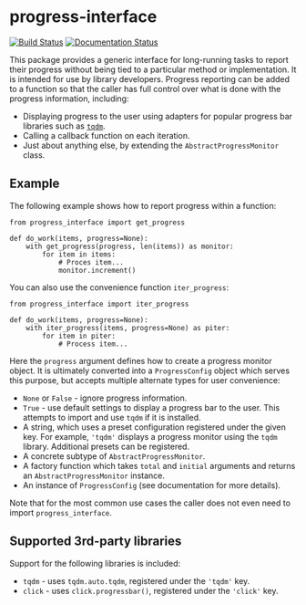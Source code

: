 # progress-interface

[![Build Status](https://github.com/jlumpe/progress-interface/actions/workflows/ci.yml/badge.svg)](https://github.com/jlumpe/progress-interface/actions/workflows/ci.yml)
[![Documentation Status](https://readthedocs.org/projects/progress-interface/badge/?version=latest)](https://progress-interface.readthedocs.io/en/latest/?badge=latest)


This package provides a generic interface for long-running tasks to report their progress without
being tied to a particular method or implementation. It is intended for use by library developers. 
Progress reporting can be added to a function so that the caller has full control over what is done
with the progress information, including:

* Displaying progress to the user using adapters for popular progress bar libraries such as
  [`tqdm`](https://github.com/tqdm/tqdm).
* Calling a callback function on each iteration.
* Just about anything else, by extending the `AbstractProgressMonitor` class.


## Example

The following example shows how to report progress within a function:

```python3
from progress_interface import get_progress

def do_work(items, progress=None):
    with get_progress(progress, len(items)) as monitor:
        for item in items:
            # Proces item...
            monitor.increment()
```

You can also use the convenience function `iter_progress`:

```python3
from progress_interface import iter_progress

def do_work(items, progress=None):
    with iter_progress(items, progress=None) as piter:
        for item in piter:
            # Process item...
```

Here the `progress` argument defines how to create a progress monitor object. It is ultimately
converted into a `ProgressConfig` object which serves this purpose, but accepts multiple alternate
types for user convenience:

* `None` or `False` - ignore progress information.
* `True` - use default settings to display a progress bar to the user. This attempts to import and
  use `tqdm` if it is installed. 
* A string, which uses a preset configuration registered under the given key. For example, `'tqdm'`
  displays a progress monitor using the `tqdm` library. Additional presets can be registered.
* A concrete subtype of `AbstractProgressMonitor`.
* A factory function which takes `total` and `initial` arguments and returns an
  `AbstractProgressMonitor` instance.
* An instance of `ProgressConfig` (see documentation for more details).

Note that for the most common use cases the caller does not even need to import `progress_interface`.


## Supported 3rd-party libraries

Support for the following libraries is included:

* `tqdm` - uses `tqdm.auto.tqdm`, registered under the `'tqdm'` key.
* `click` - uses `click.progressbar()`, registered under the `'click'` key.
